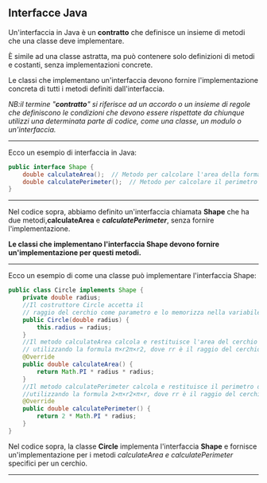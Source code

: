 ## Interfacce Java
Un'interfaccia in Java è un **contratto** che definisce un insieme di metodi che una classe deve implementare. 

È simile ad una classe astratta, ma può contenere solo definizioni di metodi e costanti, senza implementazioni concrete. 

Le classi che implementano un'interfaccia devono fornire l'implementazione concreta di tutti i metodi definiti dall'interfaccia.


*NB:il termine "**contratto**" si riferisce ad un accordo o un insieme di regole che definiscono le condizioni che devono essere rispettate da chiunque utilizzi una determinata parte di codice, come una classe, un modulo o un'interfaccia.*
********************************

Ecco un esempio di interfaccia in Java:
```Java
public interface Shape {
    double calculateArea();  // Metodo per calcolare l'area della forma
    double calculatePerimeter();  // Metodo per calcolare il perimetro della forma
}

```
****************

Nel codice sopra, abbiamo definito un'interfaccia chiamata **Shape** che ha due metodi,**calculateArea**  e _**calculatePerimeter**_, senza fornire l'implementazione. 

**Le classi che implementano l'interfaccia Shape devono fornire un'implementazione per questi metodi.**
********************************
Ecco un esempio di come una classe può implementare l'interfaccia Shape:

```Java
public class Circle implements Shape {
    private double radius;
    //Il costruttore Circle accetta il 
    // raggio del cerchio come parametro e lo memorizza nella variabile radius.
    public Circle(double radius) {
        this.radius = radius;
    }
    //Il metodo calculateArea calcola e restituisce l'area del cerchio
    // utilizzando la formula π×r2π×r2, dove rr è il raggio del cerchio.
    @Override
    public double calculateArea() {
        return Math.PI * radius * radius;
    }
    //Il metodo calculatePerimeter calcola e restituisce il perimetro del cerchio 
    //utilizzando la formula 2×π×r2×π×r, dove rr è il raggio del cerchio.
    @Override
    public double calculatePerimeter() {
        return 2 * Math.PI * radius;
    }
}


```

Nel codice sopra, la classe **Circle** implementa l'interfaccia **Shape** e fornisce 
un'implementazione per i
metodi _calculateArea e calculatePerimeter_ specifici per un cerchio.
********************************